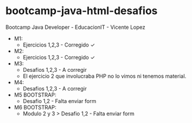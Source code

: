 # bootcamp-java-html-desafios
Bootcamp Java Developer - EducacionIT - Vicente Lopez

- M1:
    - Ejercicios 1,2,3 - Corregido ✓
- M2:
    - Ejercicios 1,2,3 - Corregido ✓
- M3:
    - Desafios 1,2,3 - A corregir
    - El ejercicio 2 que involucraba PHP no lo vimos ni tenemos material.
- M4:
    - Desafios 1,2,3 - A corregir
- M5 BOOTSTRAP:
    - Desafio 1,2 - Falta enviar form
- M6 BOOTSTRAP:
    - Modulo 2 y 3 > Desafio 1,2 - Falta enviar form
